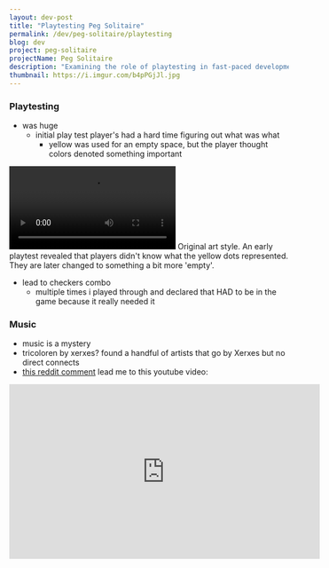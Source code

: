 ```yaml
---
layout: dev-post
title: "Playtesting Peg Solitaire"
permalink: /dev/peg-solitaire/playtesting
blog: dev
project: peg-solitaire
projectName: Peg Solitaire
description: "Examining the role of playtesting in fast-paced development."
thumbnail: https://i.imgur.com/b4pPGjJl.jpg
---
```


### Playtesting

- was huge
  - initial play test player's had a hard time figuring out what was what
    - yellow was used for an empty space, but the player thought colors denoted something important

<video src="https://i.imgur.com/nDd7BFZ.mp4" loop controls ></video>
<label>Original art style. An early playtest revealed that players didn't know what the yellow dots represented. They are later changed to something a bit more 'empty'.</label>

- lead to checkers combo
  - multiple times i played through and declared that HAD to be in the game because it really needed it

### Music

- music is a mystery
- tricoloren by xerxes? found a handful of artists that go by Xerxes but no direct connects
- [this reddit comment](https://archive.fo/naC5D) lead me to this youtube video:

<iframe
  style="min-width: 0 !important; min-height: 0 !important; height: 315px !important; width: 560px !important;"
  width="560"
  height="315"
  src="https://www.youtube.com/embed/oAF7PwvY0yU?rel=0"
  frameborder="0"
  allow="autoplay; encrypted-media"
  allowfullscreen>
</iframe>